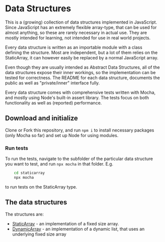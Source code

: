# Data Structures

This is a (growing) collection of data structures implemented in JavaScript. Since JavaScript has an extremely flexible array-type, that can be used for almost anything, so these are rarely necessary in actual use. They are mostly intended for learning, not intended for use in real world projects.

Every data structure is written as an importable module with a class defining the structure. Most are independent, but a lot of them relies on the StaticArray, it can however easily be replaced by a normal JavaScript array.

Even though they are usually intended as Abstract Data Structures, all of the data structures expose their inner workings, so the implementation can be tested for correctness.
The README for each data structure, documents the public as well as "private/inner" interface fully.

Every data structure comes with comprehensive tests written with Mocha, and mostly using Node's built-in assert library. The tests focus on both functionality as well as (reported) performance.

## Download and initialize
Clone or Fork this repository, and run `npm i` to install necessary packages (only Mocha so far) and set up Node for using modules.

### Run tests
To run the tests, navigate to the subfolder of the particular data structure you want to test, and run `npx mocha` in that folder. E.g.

```bash
    cd staticarray
    npx mocha
```    
to run tests on the StaticArray type.

## The data structures

The structures are:

* [StaticArray](/staticarray/) - an implementation of a fixed size array.
* [DynamicArray](/dynamicarray/) - an implementation of a dynamic list, that uses an underlying fixed size array




